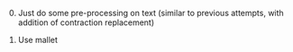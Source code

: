 0. Just do some pre-processing on text (similar to previous attempts, 
with addition of contraction replacement)

1. Use mallet
